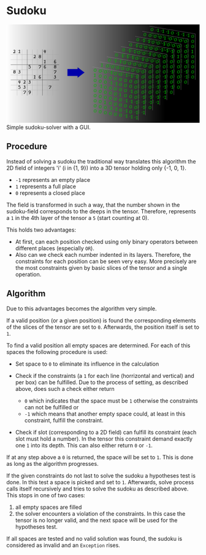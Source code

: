 # Sudoku
![](images/full_img.png)
Simple sudoku-solver with a GUI.

## Procedure
Instead of solving a sudoku the traditional way translates this algorithm the 2D field of integers 'i' (i in {1, 9})
into a 3D tensor holding only {-1, 0, 1}.
- `-1` represents an empty place
- `1` represents a full place
- `0` represents a closed place

The field is transformed in such a way, that the number shown in the sudoku-field corresponds to the
deeps in the tensor. Therefore, represents a `1` in the 4th layer of the tensor a `5` (start counting at 0).

This holds two advantages:
- At first, can each position checked using only binary operators between different places (especially `OR`).
- Also can we check each number indented in its layers. Therefore, the constraints for each position can be seen very easy.
  More precisely are the most constraints given by basic slices of the tensor and a single operation.

## Algorithm
Due to this advantages becomes the algorithm very simple. 

If a valid position (or a given position) is found the corresponding elements of the slices of the tensor are set to `0`.
Afterwards, the position itself is set to `1`.

To find a valid position all empty spaces are determined. 
For each of this spaces the following procedure is used:

- Set space to `0` to eliminate its influence in the calculation
- Check if the constraints (a `1` for each line (horrizontal and vertical) and per box) can be fulfilled.
  Due to the process of setting, as described above, does such a check either return
  - `0` which indicates that the space must be `1` otherwise the constraints can not be fulfilled or
  - `-1` which means that another empty space could, at least in this constraint, fulfill the constraint.
    
- Check if slot (corresponding to a 2D field) can fulfill its constraint (each slot must hold a number). In the tensor
this constraint demand exactly one `1` into its depth. This can also either return `0` or `-1`.
  
If at any step above a `0` is returned, the space will be set to `1`.
This is done as long as the algorithm progresses. 

If the given constraints do not last to solve the sudoku a hypotheses test is done. 
In this test a space is picked and set to `1`. 
Afterwards, solve process calls itself recursively and tries to solve the sudoku as described above.
This stops in one of two cases:
1. all empty spaces are filled
2. the solver encounters a violation of the constraints. In this case the tensor is no longer valid, and the next space
will be used for the hypotheses test.
   
If all spaces are tested and no valid solution was found, the sudoku is considered as invalid and an `Exception` rises. 
